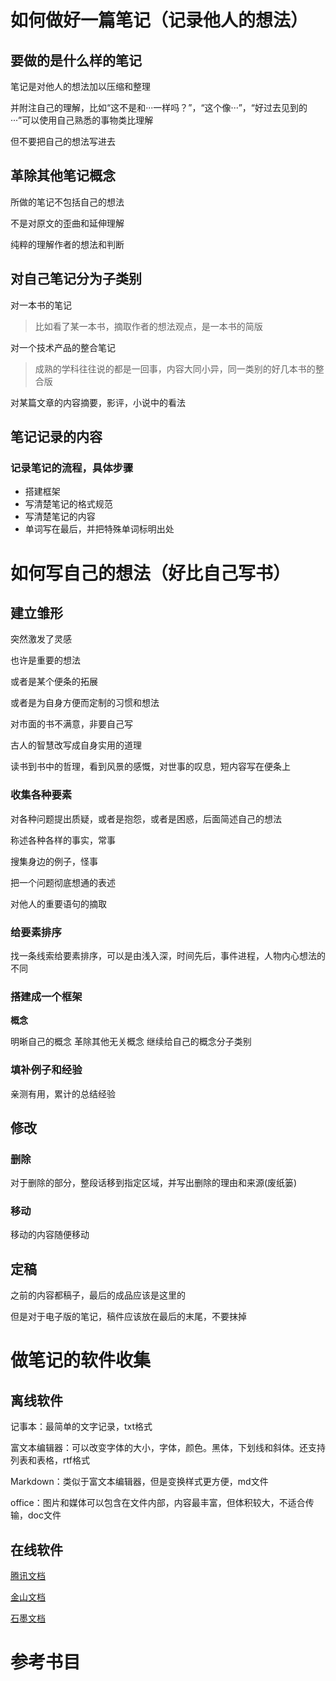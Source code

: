 # ##############

# 如何做好一篇笔记（记录他人的想法）

## 要做的是什么样的笔记

笔记是对他人的想法加以压缩和整理

并附注自己的理解，比如“这不是和···一样吗？”，“这个像···”，“好过去见到的···”可以使用自己熟悉的事物类比理解

但不要把自己的想法写进去



## 革除其他笔记概念

所做的笔记不包括自己的想法

不是对原文的歪曲和延伸理解

纯粹的理解作者的想法和判断



## 对自己笔记分为子类别

对一本书的笔记

> 比如看了某一本书，摘取作者的想法观点，是一本书的简版

对一个技术产品的整合笔记

>成熟的学科往往说的都是一回事，内容大同小异，同一类别的好几本书的整合版

对某篇文章的内容摘要，影评，小说中的看法



## 笔记记录的内容

### 记录笔记的流程，具体步骤

- 搭建框架
- 写清楚笔记的格式规范
- 写清楚笔记的内容
- 单词写在最后，并把特殊单词标明出处















# ##############

# 如何写自己的想法（好比自己写书）

## 建立雏形

突然激发了灵感

也许是重要的想法

或者是某个便条的拓展

或者是为自身方便而定制的习惯和想法

对市面的书不满意，非要自己写

古人的智慧改写成自身实用的道理

读书到书中的哲理，看到风景的感慨，对世事的叹息，短内容写在便条上



### 收集各种要素

对各种问题提出质疑，或者是抱怨，或者是困惑，后面简述自己的想法

称述各种各样的事实，常事

搜集身边的例子，怪事

把一个问题彻底想通的表述

对他人的重要语句的摘取



### 给要素排序

找一条线索给要素排序，可以是由浅入深，时间先后，事件进程，人物内心想法的不同



### 搭建成一个框架

**概念**

明晰自己的概念
革除其他无关概念
继续给自己的概念分子类别





### 填补例子和经验

亲测有用，累计的总结经验





## 修改

### 删除

对于删除的部分，整段话移到指定区域，并写出删除的理由和来源(废纸篓)



### 移动

移动的内容随便移动



## 定稿

之前的内容都稿子，最后的成品应该是这里的

但是对于电子版的笔记，稿件应该放在最后的末尾，不要抹掉





















# 做笔记的软件收集

## 离线软件

记事本：最简单的文字记录，txt格式

富文本编辑器：可以改变字体的大小，字体，颜色。黑体，下划线和斜体。还支持列表和表格，rtf格式

Markdown：类似于富文本编辑器，但是变换样式更方便，md文件

office：图片和媒体可以包含在文件内部，内容最丰富，但体积较大，不适合传输，doc文件



## 在线软件

[腾讯文档](https://docs.qq.com/desktop)

[金山文档](https://www.kdocs.cn/)

[石墨文档](https://shimo.im/desktop)











# 参考书目









































